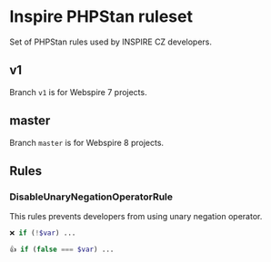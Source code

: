 # Inspire PHPStan ruleset

Set of PHPStan rules used by INSPIRE CZ developers.

## v1
Branch `v1` is for Webspire 7 projects.

## master
Branch `master` is for Webspire 8 projects.

## Rules

### DisableUnaryNegationOperatorRule
This rules prevents developers from using unary negation operator.

```php
❌ if (!$var) ...
```

```php
👍 if (false === $var) ...
```
